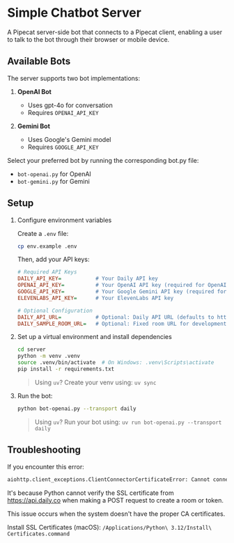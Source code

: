 # Simple Chatbot Server

A Pipecat server-side bot that connects to a Pipecat client, enabling a user to talk to the bot through their browser or mobile device.

## Available Bots

The server supports two bot implementations:

1. **OpenAI Bot**

   - Uses gpt-4o for conversation
   - Requires `OPENAI_API_KEY`

2. **Gemini Bot**
   - Uses Google's Gemini model
   - Requires `GOOGLE_API_KEY`

Select your preferred bot by running the corresponding bot.py file:

- `bot-openai.py` for OpenAI
- `bot-gemini.py` for Gemini

## Setup

1. Configure environment variables

   Create a `.env` file:

   ```bash
   cp env.example .env
   ```

   Then, add your API keys:

   ```ini
   # Required API Keys
   DAILY_API_KEY=           # Your Daily API key
   OPENAI_API_KEY=          # Your OpenAI API key (required for OpenAI bot)
   GOOGLE_API_KEY=          # Your Google Gemini API key (required for Gemini bot)
   ELEVENLABS_API_KEY=      # Your ElevenLabs API key

   # Optional Configuration
   DAILY_API_URL=           # Optional: Daily API URL (defaults to https://api.daily.co/v1)
   DAILY_SAMPLE_ROOM_URL=   # Optional: Fixed room URL for development
   ```

2. Set up a virtual environment and install dependencies

   ```bash
   cd server
   python -m venv .venv
   source .venv/bin/activate  # On Windows: .venv\Scripts\activate
   pip install -r requirements.txt
   ```

   > Using `uv`? Create your venv using: `uv sync`

3. Run the bot:

   ```bash
   python bot-openai.py --transport daily
   ```

   > Using `uv`? Run your bot using: `uv run bot-openai.py --transport daily`

## Troubleshooting

If you encounter this error:

```bash
aiohttp.client_exceptions.ClientConnectorCertificateError: Cannot connect to host api.daily.co:443 ssl:True [SSLCertVerificationError: (1, '[SSL: CERTIFICATE_VERIFY_FAILED] certificate verify failed: unable to get local issuer certificate (_ssl.c:1000)')]
```

It's because Python cannot verify the SSL certificate from https://api.daily.co when making a POST request to create a room or token.

This issue occurs when the system doesn't have the proper CA certificates.

Install SSL Certificates (macOS): `/Applications/Python\ 3.12/Install\ Certificates.command`
